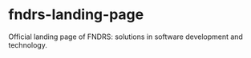 # fndrs-landing-page
Official landing page of FNDRS: solutions in software development and technology.
